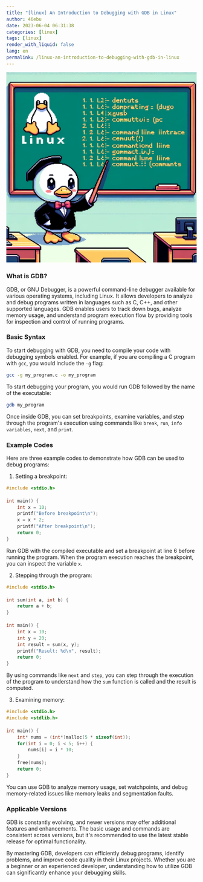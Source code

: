 ```yaml
---
title: "[linux] An Introduction to Debugging with GDB in Linux"
author: 46ebu
date: 2023-06-04 06:31:38 
categories: [linux]
tags: [linux]
render_with_liquid: false
lang: en
permalink: /linux-an-introduction-to-debugging-with-gdb-in-linux
---
```


![Intro](/assets/img/post/linux.png)
### What is GDB?

GDB, or GNU Debugger, is a powerful command-line debugger available for various operating systems, including Linux. It allows developers to analyze and debug programs written in languages such as C, C++, and other supported languages. GDB enables users to track down bugs, analyze memory usage, and understand program execution flow by providing tools for inspection and control of running programs.

### Basic Syntax

To start debugging with GDB, you need to compile your code with debugging symbols enabled. For example, if you are compiling a C program with `gcc`, you would include the `-g` flag:

```bash
gcc -g my_program.c -o my_program
```

To start debugging your program, you would run GDB followed by the name of the executable:

```bash
gdb my_program
```

Once inside GDB, you can set breakpoints, examine variables, and step through the program's execution using commands like `break`, `run`, `info variables`, `next`, and `print`.

### Example Codes

Here are three example codes to demonstrate how GDB can be used to debug programs:

1. Setting a breakpoint:
```c
#include <stdio.h>

int main() {
    int x = 10;
    printf("Before breakpoint\n");
    x = x * 2;
    printf("After breakpoint\n");
    return 0;
}
```
Run GDB with the compiled executable and set a breakpoint at line 6 before running the program. When the program execution reaches the breakpoint, you can inspect the variable `x`.

2. Stepping through the program:
```c
#include <stdio.h>

int sum(int a, int b) {
    return a + b;
}

int main() {
    int x = 10;
    int y = 20;
    int result = sum(x, y);
    printf("Result: %d\n", result);
    return 0;
}
```
By using commands like `next` and `step`, you can step through the execution of the program to understand how the `sum` function is called and the result is computed.

3. Examining memory:
```c
#include <stdio.h>
#include <stdlib.h>

int main() {
    int* nums = (int*)malloc(5 * sizeof(int));
    for(int i = 0; i < 5; i++) {
        nums[i] = i * 10;
    }
    free(nums);
    return 0;
}
```
You can use GDB to analyze memory usage, set watchpoints, and debug memory-related issues like memory leaks and segmentation faults.

### Applicable Versions

GDB is constantly evolving, and newer versions may offer additional features and enhancements. The basic usage and commands are consistent across versions, but it's recommended to use the latest stable release for optimal functionality.

By mastering GDB, developers can efficiently debug programs, identify problems, and improve code quality in their Linux projects. Whether you are a beginner or an experienced developer, understanding how to utilize GDB can significantly enhance your debugging skills.